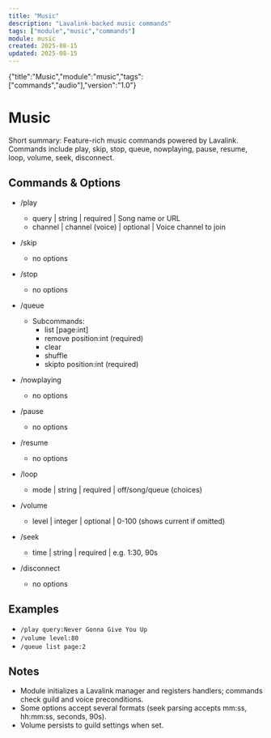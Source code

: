 ```yaml
---
title: "Music"
description: "Lavalink-backed music commands"
tags: ["module","music","commands"]
module: music
created: 2025-08-15
updated: 2025-08-15
---
```

<!--DOC-JSON-->{"title":"Music","module":"music","tags":["commands","audio"],"version":"1.0"}<!--/DOC-JSON-->

# Music

Short summary: Feature-rich music commands powered by Lavalink. Commands include play, skip, stop, queue, nowplaying, pause, resume, loop, volume, seek, disconnect.

## Commands & Options

- /play
  - query | string | required | Song name or URL
  - channel | channel (voice) | optional | Voice channel to join

- /skip
  - no options

- /stop
  - no options

- /queue
  - Subcommands:
    - list [page:int]
    - remove position:int (required)
    - clear
    - shuffle
    - skipto position:int (required)

- /nowplaying
  - no options

- /pause
  - no options

- /resume
  - no options

- /loop
  - mode | string | required | off/song/queue (choices)

- /volume
  - level | integer | optional | 0-100 (shows current if omitted)

- /seek
  - time | string | required | e.g. 1:30, 90s

- /disconnect
  - no options

## Examples

- `/play query:Never Gonna Give You Up`
- `/volume level:80`
- `/queue list page:2`

## Notes

- Module initializes a Lavalink manager and registers handlers; commands check guild and voice preconditions.
- Some options accept several formats (seek parsing accepts mm:ss, hh:mm:ss, seconds, 90s).
- Volume persists to guild settings when set.
